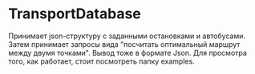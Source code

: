 # TransportDatabase

Принимает json-структуру с заданными остановками и автобусами. 
Затем принимает запросы вида "посчитать оптимальный маршрут между двумя точками".
Вывод тоже в формате Json. 
Для просмотра того, как работает, стоит посмотреть папку examples.
